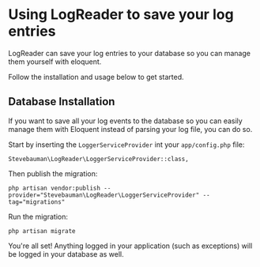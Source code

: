 # Using LogReader to save your log entries

LogReader can save your log entries to your database so you can manage them yourself with eloquent.

Follow the installation and usage below to get started.

## Database Installation

If you want to save all your log events to the database so you can easily manage
them with Eloquent instead of parsing your log file, you can do so.

Start by inserting the `LoggerServiceProvider` int your `app/config.php` file:

    Stevebauman\LogReader\LoggerServiceProvider::class,

Then publish the migration:

    php artisan vendor:publish --provider="Stevebauman\LogReader\LoggerServiceProvider" --tag="migrations"

Run the migration:

    php artisan migrate
    
You're all set! Anything logged in your application (such as exceptions) will be logged in your database as well.

